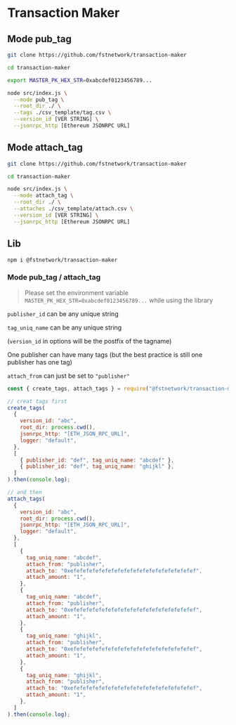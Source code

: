 # Transaction Maker

## Mode pub_tag

```sh
git clone https://github.com/fstnetwork/transaction-maker

cd transaction-maker

export MASTER_PK_HEX_STR=0xabcdef0123456789...

node src/index.js \
  --mode pub_tag \
  --root_dir ./ \
  --tags ./csv_template/tag.csv \
  --version_id [VER STRING] \
  --jsonrpc_http [Ethereum JSONRPC URL]
```

## Mode attach_tag

```sh
git clone https://github.com/fstnetwork/transaction-maker

cd transaction-maker

node src/index.js \
  --mode attach_tag \
  --root_dir ./ \
  --attaches ./csv_template/attach.csv \
  --version_id [VER STRING] \
  --jsonrpc_http [Ethereum JSONRPC URL]
```

## Lib

```
npm i @fstnetwork/transaction-maker
```

### Mode pub_tag / attach_tag

> Please set the environment variable `MASTER_PK_HEX_STR=0xabcdef0123456789...` while using the library

`publisher_id` can be any unique string

`tag_uniq_name` can be any unique string

(`version_id` in options will be the postfix of the tagname)

One publisher can have many tags (but the best practice is still one publisher has one tag)

`attach_from` can just be set to `"publisher"`

```javascript
const { create_tags, attach_tags } = require("@fstnetwork/transaction-maker");

// creat tags first
create_tags(
  {
    version_id: "abc",
    root_dir: process.cwd(),
    jsonrpc_http: "[ETH_JSON_RPC_URL]",
    logger: "default",
  },
  [
    { publisher_id: "def", tag_uniq_name: "abcdef" },
    { publisher_id: "def", tag_uniq_name: "ghijkl" },
  ]
).then(console.log);

// and then
attach_tags(
  {
    version_id: "abc",
    root_dir: process.cwd(),
    jsonrpc_http: "[ETH_JSON_RPC_URL]",
    logger: "default",
  },
  [
    {
      tag_uniq_name: "abcdef",
      attach_from: "publisher",
      attach_to: "0xefefefefefefefefefefefefefefefefefefefef",
      attach_amount: "1",
    },
    {
      tag_uniq_name: "abcdef",
      attach_from: "publisher",
      attach_to: "0xefefefefefefefefefefefefefefefefefefefef",
      attach_amount: "1",
    },
    {
      tag_uniq_name: "ghijkl",
      attach_from: "publisher",
      attach_to: "0xefefefefefefefefefefefefefefefefefefefef",
      attach_amount: "1",
    },
    {
      tag_uniq_name: "ghijkl",
      attach_from: "publisher",
      attach_to: "0xefefefefefefefefefefefefefefefefefefefef",
      attach_amount: "1",
    },
  ]
).then(console.log);
```
